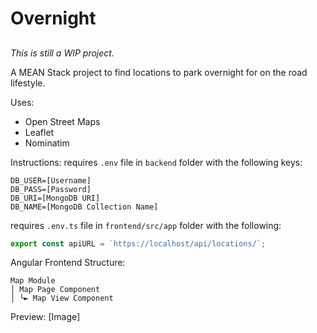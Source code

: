 # Overnight
## 
*This is still a WIP project.*

A MEAN Stack project to find locations to park overnight for on the road lifestyle.

Uses:
* Open Street Maps
* Leaflet
* Nominatim

Instructions:
requires `.env` file in `backend` folder with the following keys:
```
DB_USER=[Username]
DB_PASS=[Password]
DB_URI=[MongoDB URI]
DB_NAME=[MongoDB Collection Name]
```

requires `.env.ts` file in `frontend/src/app` folder with the following:
```typescript
export const apiURL = `https://localhost/api/locations/`;
```

Angular Frontend Structure:
```
Map Module
│ Map Page Component
│ └► Map View Component
```

Preview:
[Image]
